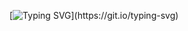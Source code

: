 
[![Typing SVG](https://readme-typing-svg.demolab.com?font=Orbitron&weight=700&size=60&duration=2000&pause=1000&color=15F707&center=true&multiline=true&random=false&width=900&height=150&lines=Welcome+to+my+crib!)](https://git.io/typing-svg)
